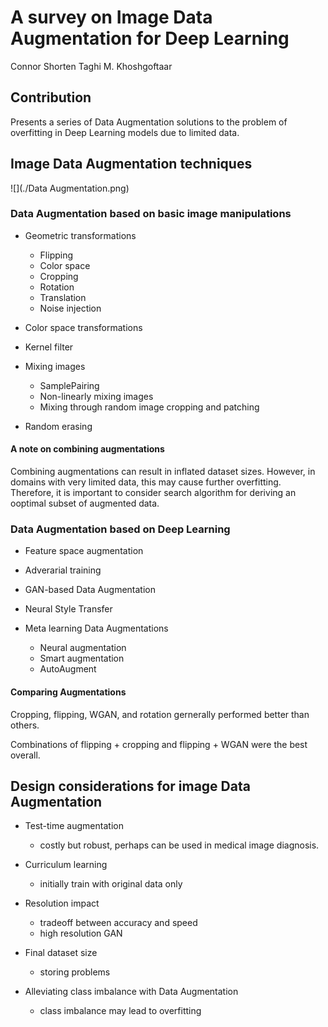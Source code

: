 # A survey on Image Data Augmentation for Deep Learning

Connor Shorten	Taghi M. Khoshgoftaar

## Contribution

Presents a series of Data Augmentation solutions to the problem of overfitting in Deep Learning models due to limited data.

## Image Data Augmentation techniques

![](./Data Augmentation.png)

### Data Augmentation based on basic image manipulations

- Geometric transformations
  - Flipping
  - Color space
  - Cropping
  - Rotation
  - Translation
  - Noise injection

- Color space transformations

- Kernel filter

- Mixing images
  - SamplePairing
  - Non-linearly mixing images
  - Mixing through random image cropping and patching

- Random erasing

#### A note on combining augmentations

Combining augmentations can result in inflated dataset sizes. However, in domains with very limited data, this may cause further overfitting. Therefore, it is important to consider search algorithm for deriving an ooptimal subset of augmented data.

### Data Augmentation based on Deep Learning

- Feature space augmentation

- Adverarial training

- GAN-based Data Augmentation

- Neural Style Transfer

- Meta learning Data Augmentations
   - Neural augmentation
   - Smart augmentation
   - AutoAugment

#### Comparing Augmentations

Cropping, flipping, WGAN, and rotation gernerally performed better than others.

Combinations of flipping + cropping and flipping + WGAN were the best overall.

## Design considerations for image Data Augmentation

- Test-time augmentation
  - costly but robust, perhaps can be used in medical image diagnosis.

- Curriculum learning
  - initially train with original data only

- Resolution impact
  - tradeoff between accuracy and speed
  - high resolution GAN 

- Final dataset size
  - storing problems
- Alleviating class imbalance with Data Augmentation
  - class imbalance may lead to overfitting